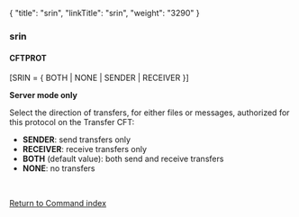 {
    "title": "srin",
    "linkTitle": "srin",
    "weight": "3290"
}<span id="srin"></span>

### srin

#### CFTPROT

\[SRIN = { BOTH | NONE | SENDER | RECEIVER
}\]

**Server mode only**

Select the direction of transfers, for either files or messages, authorized
for this protocol on the <span class="mc-variable axway_variables.Component_Short_Name variable">Transfer CFT</span>:

- <span style="font-weight: bold;">SENDER</span>: send transfers only
- <span style="font-weight: bold;">RECEIVER</span>: receive transfers only
- <span style="font-weight: bold;">BOTH</span> (default value): both send and
    receive transfers
- <span style="font-weight: bold;">NONE</span>: no transfers

 

[Return to Command index](../../)
